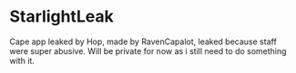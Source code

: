 # StarlightLeak
Cape app leaked by Hop, made by RavenCapalot, leaked because staff were super abusive. Will be private for now as i still need to do something with it.
